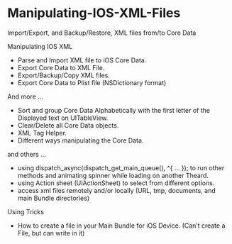 Manipulating-IOS-XML-Files
==========================

Import/Export, and  Backup/Restore, XML files from/to Core Data



Manipulating IOS XML


- Parse and Import XML file to iOS Core Data.
- Export Core Data to XML File.
- Export/Backup/Copy XML files.
- Export Core Data to Plist file (NSDictionary format)



And more …

- Sort and group Core Data Alphabetically with the first letter of the Displayed text on UITableView.
- Clear/Delete all Core Data objects.
- XML Tag Helper.
- Different ways manipulating the Core Data.



and others …

- using dispatch_async(dispatch_get_main_queue(), ^{  …  }); to run other methods and animating spinner while loading on another Theard.
- using Action sheet (UIActionSheet) to select from different options.
- access xml files remotely and/or locally (URL, tmp, documents, and main Bundle directories)



Using Tricks

- How to create a file in your  Main Bundle for iOS Device. (Can’t create a File, but can write in it)
